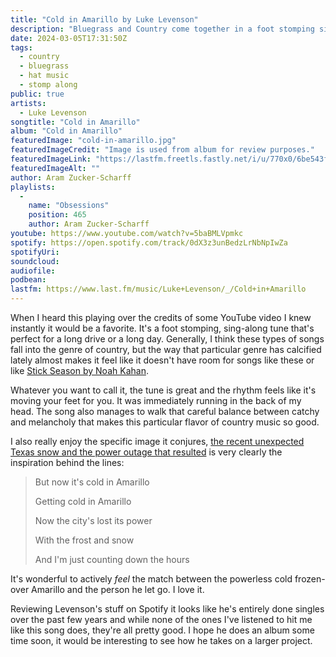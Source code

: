 ```yaml
---
title: "Cold in Amarillo by Luke Levenson"
description: "Bluegrass and Country come together in a foot stomping sing-along tune"
date: 2024-03-05T17:31:50Z
tags:
  - country
  - bluegrass
  - hat music
  - stomp along
public: true
artists:
  - Luke Levenson
songtitle: "Cold in Amarillo"
album: "Cold in Amarillo"
featuredImage: "cold-in-amarillo.jpg"
featuredImageCredit: "Image is used from album for review purposes."
featuredImageLink: "https://lastfm.freetls.fastly.net/i/u/770x0/6be543ff42de6bd990bb4e0d6cc7b67d.jpg#6be543ff42de6bd990bb4e0d6cc7b67d"
featuredImageAlt: ""
author: Aram Zucker-Scharff
playlists:
  -
    name: "Obsessions"
    position: 465
    author: Aram Zucker-Scharff
youtube: https://www.youtube.com/watch?v=5baBMLVpmkc
spotify: https://open.spotify.com/track/0dX3z3unBedzLrNbNpIwZa
spotifyUri:
soundcloud:
audiofile:
podbean:
lastfm: https://www.last.fm/music/Luke+Levenson/_/Cold+in+Amarillo
---
```


When I heard this playing over the credits of some YouTube video I knew instantly it would be a favorite. It's a foot stomping, sing-along tune that's perfect for a long drive or a long day. Generally, I think these types of songs fall into the genre of country, but the way that particular genre has calcified lately almost makes it feel like it doesn't have room for songs like these or like [Stick Season by Noah Kahan](/songs/stick-season-by-noah-kahan). 

Whatever you want to call it, the tune is great and the rhythm feels like it's moving your feet for you. It was immediately running in the back of my head. The song also manages to walk that careful balance between catchy and melancholy that makes this particular flavor of country music so good. 

I also really enjoy the specific image it conjures, [the recent unexpected Texas snow and the power outage that resulted](https://en.wikipedia.org/wiki/2021_Texas_power_crisis) is very clearly the inspiration behind the lines:

> But now it's cold in Amarillo
> 
> Getting cold in Amarillo
> 
> Now the city's lost its power
> 
> With the frost and snow
> 
> And I'm just counting down the hours

It's wonderful to actively *feel* the match between the powerless cold frozen-over Amarillo and the person he let go. I love it.

Reviewing Levenson's stuff on Spotify it looks like he's entirely done singles over the past few years and while none of the ones I've listened to hit me like this song does, they're all pretty good. I hope he does an album some time soon, it would be interesting to see how he takes on a larger project. 

